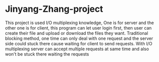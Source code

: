 # Jinyang-Zhang-project
This project is used  I/O multiplexing knowledge, One is for server and the other one is for client, this program can let user login first, then user can create their file and upload or download the files they want. Traditional blocking method, one time can only deal with one request and the server side could stuck there cause waiting for client to send requests. With  I/O multiplexing  server can accept multiple requests at same time and also won't be stuck there waiting the requests
